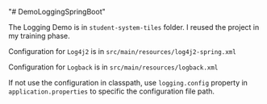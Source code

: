 "# DemoLoggingSpringBoot" 

The Logging Demo is in `student-system-tiles` folder. I reused the project in my training phase.

Configuration for `Log4j2` is in `src/main/resources/log4j2-spring.xml`

Configuration for `Logback` is in `src/main/resources/logback.xml`

If not use the configuration in classpath, use `logging.config` property in `application.properties` to specific the configuration file path.
